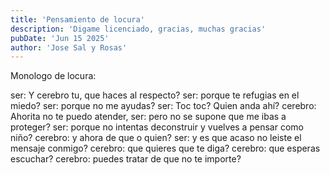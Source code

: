 ```yaml
---
title: 'Pensamiento de locura'
description: 'Digame licenciado, gracias, muchas gracias'
pubDate: 'Jun 15 2025'
author: 'Jose Sal y Rosas'
---
```


Monologo de locura:

ser: Y cerebro tu, que haces al respecto?
ser: porque te refugias en el miedo?
ser: porque no me ayudas?
ser: Toc toc? Quien anda ahí?
cerebro: Ahorita no te puedo atender,
ser: pero no se supone que me ibas a proteger?
ser: porque no intentas deconstruir y vuelves a pensar como niño?
cerebro: y ahora de que o quien?
ser: y es que acaso no leiste el mensaje conmigo?
cerebro: que quieres que te diga?
cerebro: que esperas escuchar?
cerebro: puedes tratar de que no te importe?
